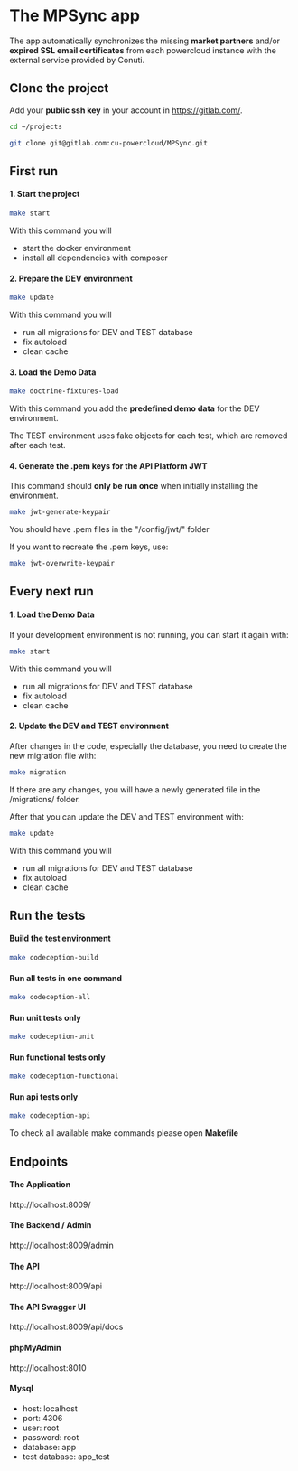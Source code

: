 # The MPSync app

The app automatically synchronizes the missing **market partners** and/or **expired SSL email certificates** from each powercloud instance with the external service provided by Conuti.

## Clone the project

Add your **public ssh key** in your account in https://gitlab.com/.

```bash
cd ~/projects
```

```bash
git clone git@gitlab.com:cu-powercloud/MPSync.git
```

## First run

#### 1. Start the project

```bash
make start
```

With this command you will
* start the docker environment
* install all dependencies with composer

#### 2. Prepare the DEV environment

```bash
make update
```

With this command you will
* run all migrations for DEV and TEST database
* fix autoload
* clean cache

#### 3. Load the Demo Data

```bash
make doctrine-fixtures-load
```

With this command you add the **predefined demo data** for the DEV environment.

The TEST environment uses fake objects for each test, which are removed after each test.

#### 4. Generate the .pem keys for the API Platform JWT

This command should **only be run once** when initially installing the environment.

```bash
make jwt-generate-keypair
```

You should have .pem files in the "/config/jwt/" folder

If you want to recreate the .pem keys, use:

```bash
make jwt-overwrite-keypair
```

## Every next run

#### 1. Load the Demo Data

If your development environment is not running, you can start it again with:

```bash
make start
```

With this command you will
* run all migrations for DEV and TEST database
* fix autoload
* clean cache

#### 2. Update the DEV and TEST environment

After changes in the code, especially the database, you need to create the new migration file with:

```bash
make migration
```

If there are any changes, you will have a newly generated file in the /migrations/ folder.

After that you can update the DEV and TEST environment with:

```bash
make update
```

With this command you will
* run all migrations for DEV and TEST database
* fix autoload
* clean cache

## Run the tests

#### Build the test environment

```bash
make codeception-build
```

#### Run all tests in one command

```bash
make codeception-all
```

#### Run unit tests only

```bash
make codeception-unit
```

#### Run functional tests only

```bash
make codeception-functional
```

#### Run api tests only

```bash
make codeception-api
```

To check all available make commands please open **Makefile**

## Endpoints

#### The Application

http://localhost:8009/

#### The Backend / Admin

http://localhost:8009/admin

#### The API

http://localhost:8009/api

#### The API Swagger UI

http://localhost:8009/api/docs

#### phpMyAdmin

http://localhost:8010

#### Mysql

* host: localhost
* port: 4306
* user: root
* password: root
* database: app
* test database: app_test

